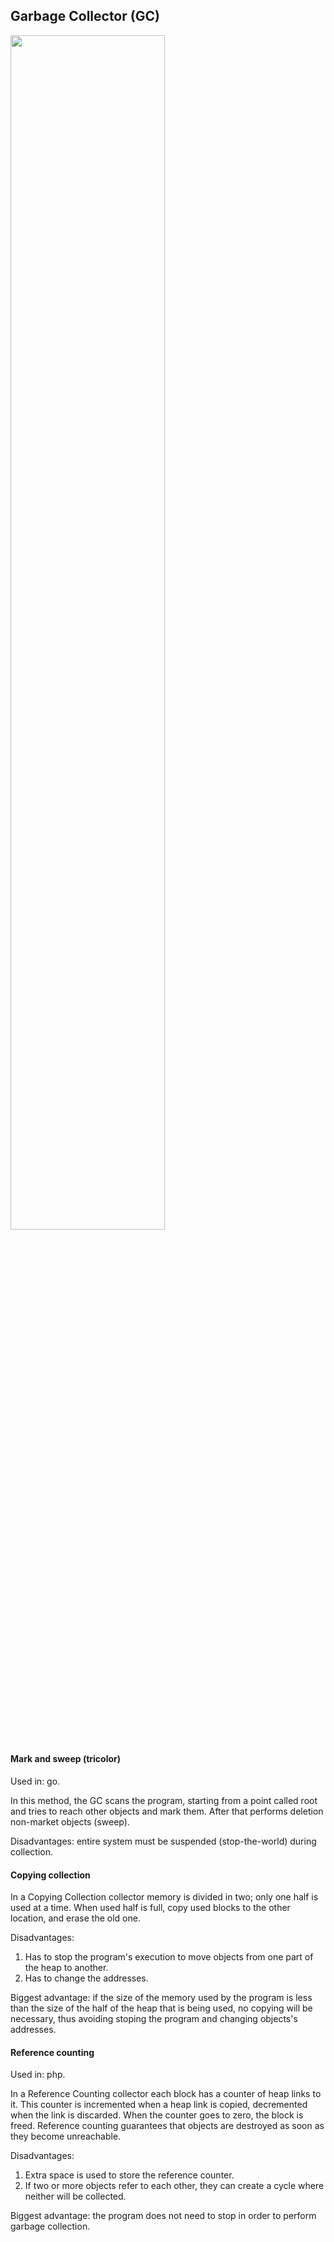 Garbage Collector (GC)
-

<img src="https://gist.github.com/cn0047/384d6938ebef985347b29c15476b55c5/raw/7071e67fad3938045037e7ce92db65b2c4dab3f9/memory.jpeg" width="70%" />

#### Mark and sweep (tricolor)

Used in: go.

In this method, the GC scans the program, starting from a point called root
and tries to reach other objects and mark them.
After that performs deletion non-market objects (sweep).

Disadvantages: entire system must be suspended (stop-the-world) during collection.

#### Copying collection

In a Copying Collection collector memory is divided in two; only one half is used at a time.
When used half is full, copy used blocks to the other location, and erase the old one.

Disadvantages:
1. Has to stop the program's execution to move objects from one part of the heap to another.
2. Has to change the addresses.

Biggest advantage: if the size of the memory used by the program is less
than the size of the half of the heap that is being used,
no copying will be necessary, thus avoiding stoping the program and changing objects's addresses.

#### Reference counting

Used in: php.

In a Reference Counting collector each block has a counter of heap links to it.
This counter is incremented when a heap link is copied, decremented when the link is discarded.
When the counter goes to zero, the block is freed.
Reference counting guarantees that objects are destroyed as soon as they become unreachable.

Disadvantages:
1. Extra space is used to store the reference counter.
2. If two or more objects refer to each other, they can create a cycle where neither will be collected.

Biggest advantage: the program does not need to stop in order to perform garbage collection.
